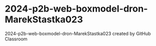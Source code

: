 # 2024-p2b-web-boxmodel-dron-MarekStastka023
2024-p2b-web-boxmodel-dron-MarekStastka023 created by GitHub Classroom
